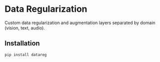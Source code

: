 # Data Regularization

Custom data regularization and augmentation layers separated by domain (vision, text, audio).

## Installation

```bash
pip install datareg
